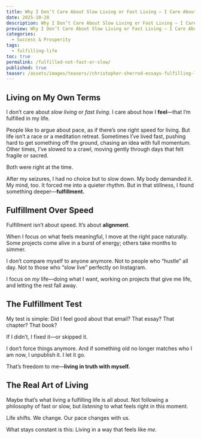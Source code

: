 ```yaml
---
title: Why I Don’t Care About Slow Living or Fast Living — I Care About Feeling Fulfilled
date: 2025-10-28
description: Why I Don’t Care About Slow Living or Fast Living — I Care About Feeling Fulfilled
preview: Why I Don’t Care About Slow Living or Fast Living — I Care About Feeling Fulfilled
categories:
  - Success & Prosperity
tags:
  - fulfilling-life
toc: true
permalink: /fulfilled-not-fast-or-slow/
published: true
teaser: /assets/images/teasers//christopher-sherrod-essays-fulfilling-life-wide
---
```


## Living on My Own Terms

I don’t care about *slow living* or *fast living*.
I care about how I **feel**—that I’m fulfilled in my life.

People like to argue about pace, as if there’s one right speed for living. But life isn’t a race or a meditation retreat. Sometimes I’ve lived fast, pushing hard to get something off the ground, chasing an idea with full momentum. Other times, I’ve slowed to a crawl, moving gently through days that felt fragile or sacred.

Both were right at the time.

After my seizures, I had no choice but to slow down. My body demanded it. My mind, too. It forced me into a quieter rhythm. But in that stillness, I found something deeper—**fulfillment.**

## Fulfillment Over Speed

Fulfillment isn’t about speed.
It’s about **alignment**.

When I focus on what feels meaningful, I move at the right pace naturally. Some projects come alive in a burst of energy; others take months to simmer.

I don’t compare myself to anyone anymore.
Not to people who “hustle” all day.
Not to those who “slow live” perfectly on Instagram.

I focus on *my* life—doing what I want, working on projects that give me life, and letting the rest fall away.

## The Fulfillment Test

My test is simple:
Did I feel good about that email?
That essay?
That chapter?
That book?

If I didn’t, I fixed it—or skipped it.

I don’t force things anymore. And if something old no longer matches who I am now, I unpublish it. I let it go.

That’s freedom to me—**living in truth with myself.**

## The Real Art of Living

Maybe that’s what living a fulfilling life is all about.
Not following a philosophy of fast or slow, but *listening* to what feels right in this moment.

Life shifts. We change. Our pace changes with us.

What stays constant is this:
Living in a way that feels like *me.*
